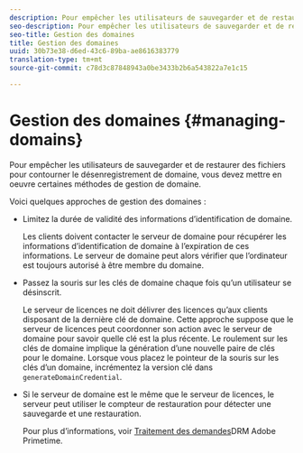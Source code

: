 ```yaml
---
description: Pour empêcher les utilisateurs de sauvegarder et de restaurer des fichiers pour contourner le désenregistrement de domaine, vous devez mettre en oeuvre certaines méthodes de gestion de domaine.
seo-description: Pour empêcher les utilisateurs de sauvegarder et de restaurer des fichiers pour contourner le désenregistrement de domaine, vous devez mettre en oeuvre certaines méthodes de gestion de domaine.
seo-title: Gestion des domaines
title: Gestion des domaines
uuid: 30b73e38-d6ed-43c6-89ba-ae8616383779
translation-type: tm+mt
source-git-commit: c78d3c87848943a0be3433b2b6a543822a7e1c15

---
```



# Gestion des domaines {#managing-domains}

Pour empêcher les utilisateurs de sauvegarder et de restaurer des fichiers pour contourner le désenregistrement de domaine, vous devez mettre en oeuvre certaines méthodes de gestion de domaine.

Voici quelques approches de gestion des domaines :

* Limitez la durée de validité des informations d’identification de domaine.

   Les clients doivent contacter le serveur de domaine pour récupérer les informations d’identification de domaine à l’expiration de ces informations. Le serveur de domaine peut alors vérifier que l’ordinateur est toujours autorisé à être membre du domaine.
* Passez la souris sur les clés de domaine chaque fois qu’un utilisateur se désinscrit.

   Le serveur de licences ne doit délivrer des licences qu’aux clients disposant de la dernière clé de domaine. Cette approche suppose que le serveur de licences peut coordonner son action avec le serveur de domaine pour savoir quelle clé est la plus récente. Le roulement sur les clés de domaine implique la génération d’une nouvelle paire de clés pour le domaine. Lorsque vous placez le pointeur de la souris sur les clés d’un domaine, incrémentez la version clé dans `generateDomainCredential`.
* Si le serveur de domaine est le même que le serveur de licences, le serveur peut utiliser le compteur de restauration pour détecter une sauvegarde et une restauration.

   Pour plus d’informations, voir [Traitement des demandes](../../protecting-content/implementing-the-license-server/processing-drm-requests.md)DRM Adobe Primetime.

